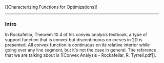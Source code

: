 [[Characterizing Functions for Optimizations]]

---
### **Intro**

In Rockafellar, Theorem 10.4 of his convex analysis textbook, a type of support function that is convex but discontinuous on curves in 2D is presented. All convex function is continuous on its relative interior while going over any line segment, but it's not the case in general. The reference that we are talking about is [[Convex Analysis - Rockafellar, R. Tyrrell.pdf]]. 


